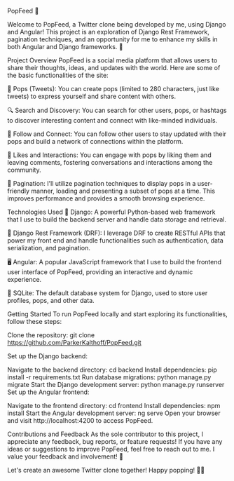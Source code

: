 PopFeed 🎈

Welcome to PopFeed, a Twitter clone being developed by me, using Django and Angular! This project is an exploration of Django Rest Framework, pagination techniques, and an opportunity for me to enhance my skills in both Angular and Django frameworks. 🚀

Project Overview
PopFeed is a social media platform that allows users to share their thoughts, ideas, and updates with the world. Here are some of the basic functionalities of the site:

🔁 Pops (Tweets): You can create pops (limited to 280 characters, just like tweets) to express yourself and share content with others.

🔍 Search and Discovery: You can search for other users, pops, or hashtags to discover interesting content and connect with like-minded individuals.

👥 Follow and Connect: You can follow other users to stay updated with their pops and build a network of connections within the platform.

🌟 Likes and Interactions: You can engage with pops by liking them and leaving comments, fostering conversations and interactions among the community.

📜 Pagination: I'll utilize pagination techniques to display pops in a user-friendly manner, loading and presenting a subset of pops at a time. This improves performance and provides a smooth browsing experience.

Technologies Used
🔧 Django: A powerful Python-based web framework that I use to build the backend server and handle data storage and retrieval.

🚀 Django Rest Framework (DRF): I leverage DRF to create RESTful APIs that power my front end and handle functionalities such as authentication, data serialization, and pagination.

🖥️ Angular: A popular JavaScript framework that I use to build the frontend user interface of PopFeed, providing an interactive and dynamic experience.

📄 SQLite: The default database system for Django, used to store user profiles, pops, and other data.

Getting Started
To run PopFeed locally and start exploring its functionalities, follow these steps:

Clone the repository: git clone https://github.com/ParkerKalthoff/PopFeed.git

Set up the Django backend:

Navigate to the backend directory: cd backend
Install dependencies: pip install -r requirements.txt
Run database migrations: python manage.py migrate
Start the Django development server: python manage.py runserver
Set up the Angular frontend:

Navigate to the frontend directory: cd frontend
Install dependencies: npm install
Start the Angular development server: ng serve
Open your browser and visit http://localhost:4200 to access PopFeed.

Contributions and Feedback
As the sole contributor to this project, I appreciate any feedback, bug reports, or feature requests! If you have any ideas or suggestions to improve PopFeed, feel free to reach out to me. I value your feedback and involvement! 🙌

Let's create an awesome Twitter clone together! Happy popping! 🎈✨
